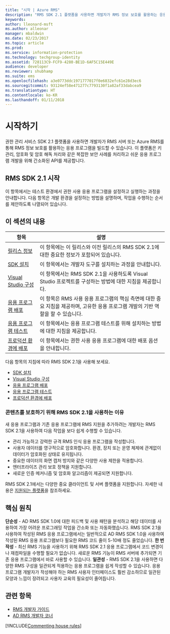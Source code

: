 ```yaml
---
title: "시작 | Azure RMS"
description: "RMS SDK 2.1 플랫폼을 사용하면 개발자가 RMS 정보 보호를 활용하는 응용 프로그램을 빌드할 수 있습니다."
keywords: 
author: lleonard-msft
ms.author: alleonar
manager: mbaldwin
ms.date: 02/23/2017
ms.topic: article
ms.prod: 
ms.service: information-protection
ms.technology: techgroup-identity
ms.assetid: 728113C9-FCF9-4280-BE1D-6AF5C15E449E
audience: developer
ms.reviewer: shubhamp
ms.suite: ems
ms.openlocfilehash: a3e0773ddc1971777017f0e6832efc61e28d3ec6
ms.sourcegitcommit: 93124ef58e471277c7793130f1a82af33dabcea9
ms.translationtype: HT
ms.contentlocale: ko-KR
ms.lasthandoff: 01/11/2018
---
```

# <a name="getting-started"></a>시작하기

권한 관리 서비스 SDK 2.1 플랫폼을 사용하면 개발자가 RMS 서버 또는 Azure RMS를 통해 RMS 정보 보호를 활용하는 응용 프로그램을 빌드할 수 있습니다. 이 플랫폼은 키 관리, 암호화 및 암호 해독 처리와 같은 복잡한 보안 사례를 처리하고 쉬운 응용 프로그램 개발을 위해 간소화된 API를 제공합니다.

## <a name="get-started-with-rms-sdk-21"></a>RMS SDK 2.1 시작

이 항목에서는 테스트 환경에서 권한 사용 응용 프로그램을 설정하고 실행하는 과정을 안내합니다. 다음 항목은 개발 환경을 설정하는 방법을 설명하며, 작업을 수행하는 순서를 제안하도록 나열되어 있습니다.

## <a name="in-this-sections"></a>이 섹션의 내용

| 항목 | 설명 |
|-------|-------------|
| [릴리스 정보](release-notes-rtm.md) | 이 항목에는 이 릴리스와 이전 릴리스의 RMS SDK 2.1에 대한 중요한 정보가 포함되어 있습니다.|
| [SDK 설치](install-the-rms-sdk.md) | 이 항목에서는 개발자 도구를 설치하는 과정을 안내합니다.|
| [Visual Studio 구성](how-to-configure-a-visual-studio-project-to-use-the-ad-rms-sdk-2-0.md) | 이 항목에서는 RMS SDK 2.1을 사용하도록 Visual Studio 프로젝트를 구성하는 방법에 대한 지침을 제공합니다.|
| [응용 프로그램 배포](developing-your-application.md) | 이 항목은 RMS 사용 응용 프로그램의 핵심 측면에 대한 중요 지침을 제공하며, 고유한 응용 프로그램 개발의 기반 역할을 할 수 있습니다.|
| [응용 프로그램 테스트](how-to-set-up-your-test-environment.md) |이 항목에서는 응용 프로그램 테스트를 위해 설치하는 방법에 대한 지침을 제공합니다.|
| [프로덕션 환경에 배포](deploying-your-application.md) |이 항목에서는 권한 사용 응용 프로그램에 대한 배포 옵션을 안내합니다.|


다음 항목의 지침에 따라 RMS SDK 2.1을 사용해 보세요.

- [SDK 설치](install-the-rms-sdk.md)
- [Visual Studio 구성](how-to-configure-a-visual-studio-project-to-use-the-ad-rms-sdk-2-0.md)
- [응용 프로그램 배포](developing-your-application.md)
- [응용 프로그램 테스트](how-to-set-up-your-test-environment.md)
- [프로덕션 환경에 배포](deploying-your-application.md)

### <a name="why-use-rms-sdk-21-for-protecting-your-content"></a>콘텐츠를 보호하기 위해 RMS SDK 2.1을 사용하는 이유

새 응용 프로그램과 기존 응용 프로그램에 RMS 지원을 추가하려는 개발자는 RMS SDK 2.1을 사용하여 다음 작업을 보다 쉽게 수행할 수 있습니다.

-   관리 가능하고 강력한 규격 RMS 인식 응용 프로그램을 작성합니다.
-   사용자 데이터를 영구적으로 암호화합니다. 환경, 장치 또는 운영 체제에 관계없이 데이터가 암호화된 상태로 유지됩니다.
-   중요한 데이터의 화면 캡처 방지와 같은 다양한 사용 제한을 적용합니다.
-   엔터프라이즈 관리 보호 정책을 지원합니다.
-   새로운 인증 메커니즘 및 암호화 알고리즘이 제공되면 지원합니다.

RMS SDK 2.1에서는 다양한 중요 클라이언트 및 서버 플랫폼을 지원합니다. 자세한 내용은 [지원되는 플랫폼](supported-platforms.md)을 참조하세요.

## <a name="core-principles"></a>핵심 원칙

**단순성** - AD RMS SDK 1.0에 대한 피드백 및 사용 패턴을 분석하고 해당 데이터를 사용하여 가장 어려운 프로그래밍 작업을 간소화 또는 자동화했습니다. RMS SDK 2.1을 사용하여 작성된 RMS 응용 프로그램에서는 일반적으로 AD RMS SDK 1.0을 사용하여 작성된 RMS 응용 프로그램보다 필요한 RMS 코드 줄이 5-10배 정도 줄었습니다.
**한 번 작성** - 최신 RMS 기능을 사용하기 위해 RMS SDK 2.1 응용 프로그램에서 코드 변경이나 재컴파일을 수행할 필요가 없습니다. 새로운 RMS 기능이 RMS 서버에 추가되면 기존 응용 프로그램에서 바로 사용할 수 있습니다.
**일관성** - RMS SDK 2.1을 사용하면 다양한 RMS 구성을 일관되게 적용하는 응용 프로그램을 쉽게 작성할 수 있습니다. 응용 프로그램 개발자가 작성해야 하는 RMS 사용자 인터페이스도 훨씬 감소하므로 일관된 모양과 느낌이 장려되고 사용자 교육의 필요성이 줄어듭니다.

## <a name="related-topics"></a>관련 항목

* [RMS 개발자 가이드](developers-guide.md)
* [AD RMS 개발자 코너](http://blogs.msdn.com/b/rms/)

[!INCLUDE[Commenting house rules](../includes/houserules.md)]